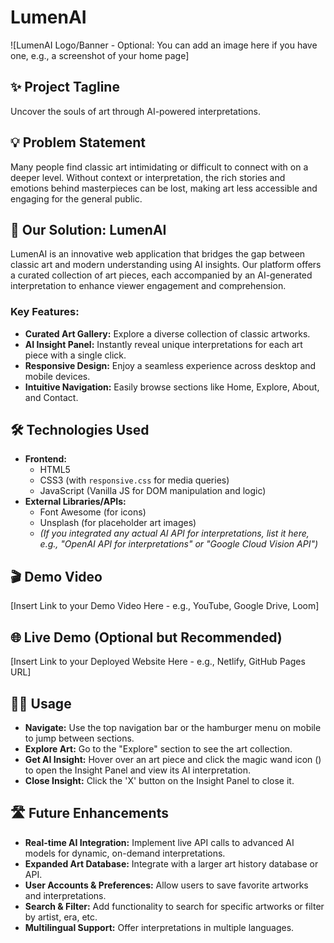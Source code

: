 # LumenAI

![LumenAI Logo/Banner - Optional: You can add an image here if you have one, e.g., a screenshot of your home page]

## ✨ Project Tagline
Uncover the souls of art through AI-powered interpretations.

## 💡 Problem Statement
Many people find classic art intimidating or difficult to connect with on a deeper level. Without context or interpretation, the rich stories and emotions behind masterpieces can be lost, making art less accessible and engaging for the general public.

## 🚀 Our Solution: LumenAI
LumenAI is an innovative web application that bridges the gap between classic art and modern understanding using AI insights. Our platform offers a curated collection of art pieces, each accompanied by an AI-generated interpretation to enhance viewer engagement and comprehension.

### Key Features:
* **Curated Art Gallery:** Explore a diverse collection of classic artworks.
* **AI Insight Panel:** Instantly reveal unique interpretations for each art piece with a single click.
* **Responsive Design:** Enjoy a seamless experience across desktop and mobile devices.
* **Intuitive Navigation:** Easily browse sections like Home, Explore, About, and Contact.

## 🛠 Technologies Used
* **Frontend:**
    * HTML5
    * CSS3 (with `responsive.css` for media queries)
    * JavaScript (Vanilla JS for DOM manipulation and logic)
* **External Libraries/APIs:**
    * Font Awesome (for icons)
    * Unsplash (for placeholder art images)
    * *(If you integrated any actual AI API for interpretations, list it here, e.g., "OpenAI API for interpretations" or "Google Cloud Vision API")*

## 🎬 Demo Video
[Insert Link to your Demo Video Here - e.g., YouTube, Google Drive, Loom]

## 🌐 Live Demo (Optional but Recommended)
[Insert Link to your Deployed Website Here - e.g., Netlify, GitHub Pages URL]

## 🧑‍💻 Usage
* **Navigate:** Use the top navigation bar or the hamburger menu on mobile to jump between sections.
* **Explore Art:** Go to the "Explore" section to see the art collection.
* **Get AI Insight:** Hover over an art piece and click the magic wand icon (<i class="fa-solid fa-wand-magic-sparkles"></i>) to open the Insight Panel and view its AI interpretation.
* **Close Insight:** Click the 'X' button on the Insight Panel to close it.

## 🛣 Future Enhancements
* **Real-time AI Integration:** Implement live API calls to advanced AI models for dynamic, on-demand interpretations.
* **Expanded Art Database:** Integrate with a larger art history database or API.
* **User Accounts & Preferences:** Allow users to save favorite artworks and interpretations.
* **Search & Filter:** Add functionality to search for specific artworks or filter by artist, era, etc.
* **Multilingual Support:** Offer interpretations in multiple languages.